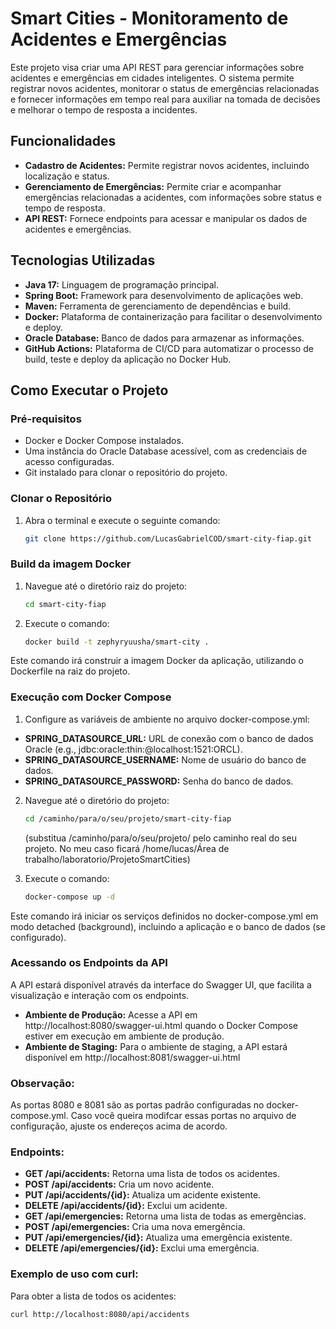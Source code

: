 # Smart Cities - Monitoramento de Acidentes e Emergências

Este projeto visa criar uma API REST para gerenciar informações sobre acidentes e emergências em cidades inteligentes. O sistema permite registrar novos acidentes, monitorar o status de emergências relacionadas e fornecer informações em tempo real para auxiliar na tomada de decisões e melhorar o tempo de resposta a incidentes.

## Funcionalidades

- **Cadastro de Acidentes:** Permite registrar novos acidentes, incluindo localização e status.
- **Gerenciamento de Emergências:** Permite criar e acompanhar emergências relacionadas a acidentes, com informações sobre status e tempo de resposta.
- **API REST:** Fornece endpoints para acessar e manipular os dados de acidentes e emergências.

## Tecnologias Utilizadas

- **Java 17:** Linguagem de programação principal.
- **Spring Boot:** Framework para desenvolvimento de aplicações web.
- **Maven:** Ferramenta de gerenciamento de dependências e build.
- **Docker:** Plataforma de containerização para facilitar o desenvolvimento e deploy.
- **Oracle Database:** Banco de dados para armazenar as informações.
- **GitHub Actions:** Plataforma de CI/CD para automatizar o processo de build, teste e deploy da aplicação no Docker Hub.

## Como Executar o Projeto

### Pré-requisitos

- Docker e Docker Compose instalados.
- Uma instância do Oracle Database acessível, com as credenciais de acesso configuradas.
- Git instalado para clonar o repositório do projeto.

### Clonar o Repositório

1. Abra o terminal e execute o seguinte comando:

   ```bash
   git clone https://github.com/LucasGabrielCOD/smart-city-fiap.git
   ```
   
### Build da imagem Docker
1. Navegue até o diretório raiz do projeto:

   ```bash
   cd smart-city-fiap
   ```

2. Execute o comando:

    ```bash
   docker build -t zephyryuusha/smart-city .
   ```

Este comando irá construir a imagem Docker da aplicação, utilizando o Dockerfile na raiz do projeto.

### Execução com Docker Compose
1. Configure as variáveis de ambiente no arquivo docker-compose.yml:

- **SPRING_DATASOURCE_URL:** URL de conexão com o banco de dados Oracle (e.g., jdbc:oracle:thin:@localhost:1521:ORCL).
- **SPRING_DATASOURCE_USERNAME:** Nome de usuário do banco de dados.
- **SPRING_DATASOURCE_PASSWORD:** Senha do banco de dados.

2. Navegue até o diretório do projeto:
   ```bash
   cd /caminho/para/o/seu/projeto/smart-city-fiap
   ```
   (substitua /caminho/para/o/seu/projeto/ pelo caminho real do seu projeto. No meu caso ficará /home/lucas/Área de trabalho/laboratorio/ProjetoSmartCities)

2. Execute o comando:

   ```bash
   docker-compose up -d 
   ```

Este comando irá iniciar os serviços definidos no docker-compose.yml em modo detached (background), incluindo a aplicação e o banco de dados (se configurado).

### Acessando os Endpoints da API
A API estará disponível através da interface do Swagger UI, que facilita a visualização e interação com os endpoints.

- **Ambiente de Produção:** Acesse a API em http://localhost:8080/swagger-ui.html quando o Docker Compose estiver em execução em ambiente de produção.
- **Ambiente de Staging:** Para o ambiente de staging, a API estará disponível em http://localhost:8081/swagger-ui.html

### Observação:

As portas 8080 e 8081 são as portas padrão configuradas no docker-compose.yml. Caso você queira modifcar essas portas no arquivo de configuração, ajuste os endereços acima de acordo.

### Endpoints:
- **GET /api/accidents:** Retorna uma lista de todos os acidentes.
- **POST /api/accidents:** Cria um novo acidente.
- **PUT /api/accidents/{id}:** Atualiza um acidente existente.
- **DELETE /api/accidents/{id}:** Exclui um acidente.
- **GET /api/emergencies:** Retorna uma lista de todas as emergências.
- **POST /api/emergencies:** Cria uma nova emergência.
- **PUT /api/emergencies/{id}:** Atualiza uma emergência existente.
- **DELETE /api/emergencies/{id}:** Exclui uma emergência.

### Exemplo de uso com curl:
Para obter a lista de todos os acidentes:
```bash
curl http://localhost:8080/api/accidents 
```



   
